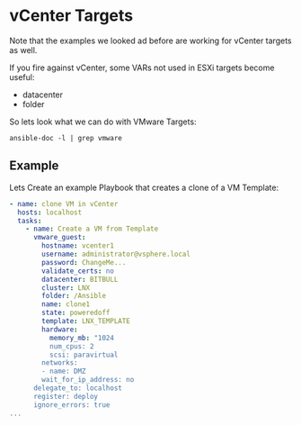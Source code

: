 # vCenter Targets
Note that the examples we looked ad before are working for vCenter targets as well.

If you fire against vCenter, some VARs not used in ESXi targets become useful:
* datacenter
* folder

So lets look what we can do with VMware Targets:

    ansible-doc -l | grep vmware

## Example
Lets Create an example Playbook that creates a clone of a VM Template:

```yaml
- name: clone VM in vCenter
  hosts: localhost
  tasks:
    - name: Create a VM from Template
      vmware_guest:
        hostname: vcenter1
        username: administrator@vsphere.local
        password: ChangeMe...
        validate_certs: no
        datacenter: BITBULL
        cluster: LNX
        folder: /Ansible
        name: clone1
        state: poweredoff
        template: LNX_TEMPLATE
        hardware:
          memory_mb: "1024
          num_cpus: 2
          scsi: paravirtual
        networks:
        - name: DMZ
        wait_for_ip_address: no
      delegate_to: localhost
      register: deploy
      ignore_errors: true
...
```



<!--stackedit_data:
eyJoaXN0b3J5IjpbLTEwMjM5NDM5ODcsLTE0NjExMzc5ODAsMT
M3NzU2MjU2LDExNjMxOTE2NDBdfQ==
-->